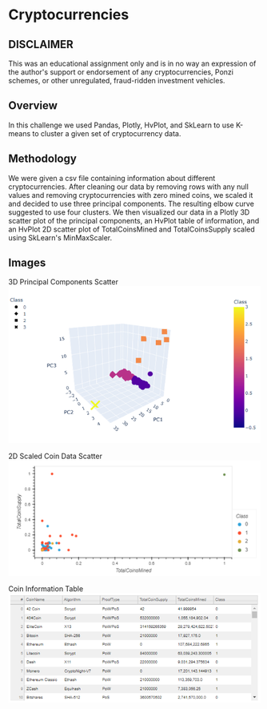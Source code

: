 # Cryptocurrencies

## DISCLAIMER

This was an educational assignment only and is in no way an expression of the author's support or endorsement of any cryptocurrencies, Ponzi schemes, or other unregulated, fraud-ridden investment vehicles.

## Overview

In this challenge we used Pandas, Plotly, HvPlot, and SkLearn to use K-means to cluster a given set of cryptocurrency data.

## Methodology

We were given a csv file containing information about different cryptocurrencies.  After cleaning our data by removing rows with any null values and removing cryptocurrencies with zero mined coins, we scaled it and decided to use three principal components.  The resulting elbow curve suggested to use four clusters.  We then visualized our data in a Plotly 3D scatter plot of the principal components, an HvPlot table of information, and an HvPlot 2D scatter plot of TotalCoinsMined and TotalCoinsSupply scaled using SkLearn's MinMaxScaler.

## Images

3D Principal Components Scatter
![3D](Images/3d.png)

2D Scaled Coin Data Scatter
![2D](Images/2d.png)

Coin Information Table
![Table](Images/table.png)
